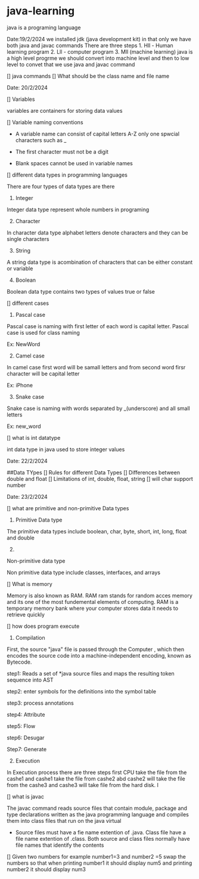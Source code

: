 # java-learning
java is a programing language

Date:19/2/2024
we installed jdk (java development kit)
in that only we have both java and javac commands 
There are three steps 1. Hll - Human learning program
                      2. Lll - computer program
                      3. Mll (machine learning)
java is a high level progrme 
we should convert into machine level
and then to low level 
to convet that we use java and javac command

[] java commands
[] What should be the class name and file name


Date: 20/2/2024


[] Variables

variables are containers for storing data values 

[] Variable naming conventions

* A variable name can consist of capital letters A-Z only one spwcial characters such as _

* The first character must not be a digit 

* Blank spaces cannot be used in variable names


[] different data types in programming languages

There are four types of data types are there 

1. Integer

Integer data type represent whole numbers in programing 

2. Character

In character data type alphabet letters denote characters and they can be single characters 

3. String

A string data type is acombination of characters that can be either constant or variable

4. Boolean 

Boolean data type contains two types of values true or false 


[] different cases

1. Pascal case 

Pascal case is naming with first letter of each word is capital letter. Pascal case is used for class naming 

Ex: NewWord 

2. Camel case

In camel case first word will be samall letters and from second word firsr character will be capital letter

Ex: iPhone 

3. Snake case

Snake case is naming with words separated by _(underscore) and all small letters 

Ex: new_word


[] what is int datatype

int data type in java used to store integer values

Date: 22/2/2024

##Data TYpes 
[] Rules for different Data Types
[] Differences between double and float 
[] Limitations of int, double, float, string
[] will char support number

Date: 23/2/2024

[] what are primitive and non-primitive Data types

1. Primitive Data type 

The primitive data types include boolean, char, byte, short, int, long, float and double 

2. 
Non-primitive data type

Non primitive data type include classes, interfaces, and arrays


[] What is memory

Memory is also known as RAM. RAM ram stands for random acces memory and its one of the most fundemental elements of computing. RAM is a temporary memory bank where your computer stores data it needs to retrieve quickly


[] how does program execute 

1. Compilation 

First, the source "java" file is passed through the Computer , which then encodes the source code into a machine-independent encoding, known as Bytecode. 

step1: Reads a set of *java source files and maps the resulting token sequence into AST 

step2: enter symbols for the definitions into the symbol table 

step3: process annotations 

step4: Attribute 

step5: Flow

step6: Desugar 

Step7: Generate

2. Execution

In Execution process there are three steps first CPU take the file from the cashe1 and cashe1 take the file from cashe2 abd cashe2 will take the file from the cashe3 and cashe3 will take file from the hard disk. I

[] what is javac

The javac command reads source files that contain module, package and type declarations written as the java programming language and compiles them into class files that run on the java virtual 

* Source files must have a fie name extention of .java. Class file have a file name extention of .class. Both source and class files normally have file names that identify the contents


[] Given two numbers for example number1=3 and number2 =5
swap the numbers so that when printing number1 it should display num5 and printing number2 it should display num3